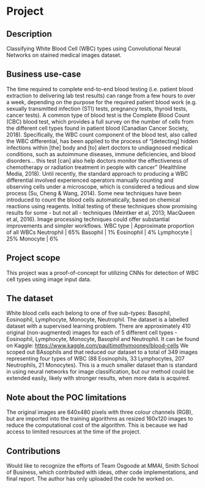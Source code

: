 # Project

## Description
Classifying White Blood Cell (WBC) types using Convolutional Neural Networks on stained medical images dataset.

## Business use-case
The time required to complete end-to-end blood testing (i.e. patient blood extraction to
delivering lab test results) can range from a few hours to over a week, depending on the purpose
for the required patient blood work (e.g. sexually transmitted infection (STI) tests, pregnancy
tests, thyroid tests, cancer tests). A common type of blood test is the Complete Blood Count
(CBC) blood test, which provides a full survey on the number of cells from the different cell
types found in patient blood (Canadian Cancer Society, 2018). Specifically, the WBC count
component of the blood test, also called the WBC differential, has been applied to the process of
“[detecting] hidden infections within [the] body and [to] alert doctors to undiagnosed medical
conditions, such as autoimmune diseases, immune deficiencies, and blood disorders... this test
[can] also help doctors monitor the effectiveness of chemotherapy or radiation treatment in
people with cancer” (Healthline Media, 2018). Until recently, the standard approach to
producing a WBC differential involved experienced operators manually counting and observing
cells under a microscope, which is considered a tedious and slow process (Su, Cheng & Wang,
2014). Some new techniques have been introduced to count the blood cells automatically, based
on chemical reactions using reagents. Initial testing of these techniques show promising results
for some - but not all - techniques (Meintker et al, 2013; MacQueen et al, 2016). Image
processing techniques could offer substantial improvements and simpler workflows.
WBC type | Approximate proportion of all WBCs
Neutrophil | 65%
Basophil | 1%
Eosinophil | 4%
Lymphocyte | 25%
Monocyte | 6%

## Project scope
This project was a proof-of-concept for utilizing CNNs for detection of WBC cell types using image input data.

## The dataset
White blood cells each belong to one of five sub-types: Basophil, Eosinophil, Lymphocyte, Monocyte, Neutrophil. The dataset is a labelled dataset with a supervised learning problem. There are approximately 410 original (non-augmented) images for each of 5 different cell types - Eosinophil, Lymphocyte, Monocyte, Basophil and Neutrophil. It can be found on Kaggle: https://www.kaggle.com/paultimothymooney/blood-cells
We scoped out BAsophils and that reduced our dataset to a total of 349 images representing four types of WBC (88 Eosinophils, 33 Lymphocytes, 207 Neutrophils, 21 Monocytes). This is a much smaller dataset than is standard in using neural networks for image classification, but our method could be extended easily, likely with stronger results, when more data is acquired.

## Note about the POC limitations
The original images are 640x480 pixels with three colour channels (RGB), but are imported into the training algorithms as resized 160x120 images to reduce the computational cost of the algorithm. This is because we had access to limited resources at the time of the project.

## Contributions
Would like to recognize the efforts of Team Osgoode at MMAI, Smith School of Business, which contributed with ideas, other code implementations, and final report. The author has only uploaded the code he worked on.
